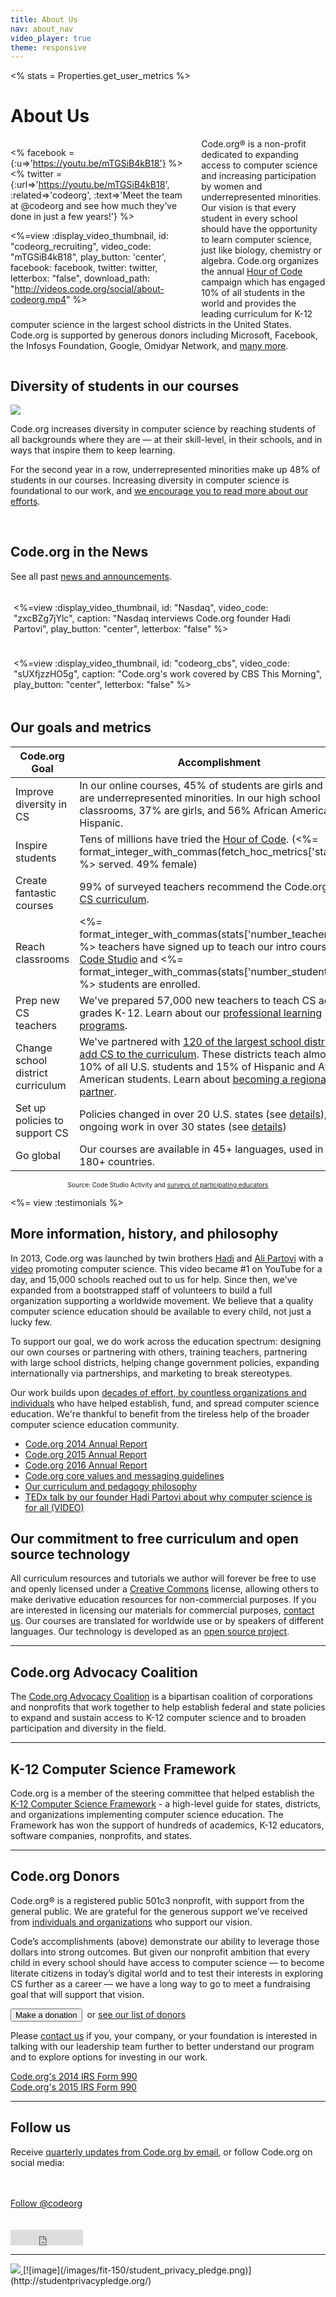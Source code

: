```yaml
---
title: About Us
nav: about_nav
video_player: true
theme: responsive
---
```


<%
  stats = Properties.get_user_metrics
%>

# About Us

<div style="float: left; width: 280px; margin-right: 5%;">

<% facebook = {:u=>'https://youtu.be/mTGSiB4kB18'} %>
<% twitter = {:url=>'https://youtu.be/mTGSiB4kB18', :related=>'codeorg', :text=>'Meet the team at @codeorg and see how much they’ve done in just a few years!'} %>

<%=view :display_video_thumbnail, id: "codeorg_recruiting", video_code: "mTGSiB4kB18", play_button: 'center', facebook: facebook, twitter: twitter, letterbox: "false", download_path: "http://videos.code.org/social/about-codeorg.mp4" %>

</div>

<div class="col-50">

Code.org&reg; is a non-profit dedicated to expanding access to computer science and increasing participation by women and underrepresented minorities. Our vision is that every student in every school should have the opportunity to learn computer science, just like biology, chemistry or algebra. Code.org organizes the annual <a href="http://hourofcode.com"> Hour of Code</a> campaign which has engaged 10% of all students in the world and provides the leading curriculum for K-12 computer science in the largest school districts in the United States. Code.org is supported by generous donors including Microsoft, Facebook, the Infosys Foundation, Google, Omidyar Network, and <a href="/about/donors">many more</a>.


</div>

<div style="clear: both;"></div>

## Diversity of students in our courses</h2>

<img src="/images/infographics/fit-800/diversity-courses-updated-05-23.png" class ="col-95">

Code.org increases diversity in computer science by reaching students of all backgrounds where they are — at their skill-level, in their schools, and in ways that inspire them to keep learning. 

For the second year in a row, underrepresented minorities make up 48% of students in our courses. Increasing diversity in computer science is foundational to our work, and <a href="/diversity">we encourage you to read more about our efforts</a>. 


<br />


## Code.org in the News
See all past [news and announcements](/about/news).

<div class=col-45 style="float: left; margin: 1%">

<%=view :display_video_thumbnail, id: "Nasdaq", video_code: "zxcBZg7jYlc", caption: "Nasdaq interviews Code.org founder Hadi Partovi", play_button: "center", letterbox: "false" %>

</div>

<div class=col-45 style="float: left; margin: 1%">

<%=view :display_video_thumbnail, id: "codeorg_cbs", video_code: "sUXfjzzHO5g", caption: "Code.org's work covered by CBS This Morning", play_button: "center", letterbox: "false" %>

</div>

<div style="clear: both;"></div>

## Our goals and metrics

| Code.org Goal | Accomplishment |
|------|----------------|
| Improve diversity in CS | In our online courses, 45% of students are girls and 48% are underrepresented minorities. In our high school classrooms, 37% are girls, and 56% African American or Hispanic. |
| Inspire students | Tens of millions have tried the [Hour of Code](/learn). (<%= format_integer_with_commas(fetch_hoc_metrics['started']) %> served. 49% female) |
| Create fantastic  courses | 99% of surveyed teachers recommend the Code.org [intro CS curriculum](http://studio.code.org). |
| Reach classrooms | <%= format_integer_with_commas(stats['number_teachers']) %> teachers have signed up to teach our intro courses on [Code Studio](http://studio.code.org) and <%= format_integer_with_commas(stats['number_students']) %> students are enrolled. |
| Prep new CS teachers | We've prepared 57,000 new teachers to teach CS across grades K-12. Learn about our [professional learning programs](/educate). |
| Change school district curriculum | We've partnered with [120 of the largest school districts](/educate/partner-districts) to [add CS to the curriculum](/educate/curriculum). These districts teach almost 10% of all U.S. students and 15% of Hispanic and African American students. Learn about [becoming a regional partner](/educate/districts).|
| Set up policies to support CS | Policies changed in over 20 U.S. states (see [details](https://docs.google.com/document/d/1vaTFV641qBhvOXpchMK5igs8kSAxk8cLCv9Ra-I5DL8/edit)), with ongoing work in over 30 states (see [details](https://docs.google.com/document/d/1J3TbEQt3SmIWuha7ooBPvlWpiK-pNVIV5uuQEzNzdkE/edit)) |
| Go global | Our courses are available in 45+ languages, used in all 180+ countries. |
<center><font size="1">Source: Code Studio Activity and <a href="https://docs.google.com/document/d/1gySkItxiJn_vwb8HIIKNXqen184mRtzDX12cux0ZgZk/pub">surveys of participating educators</a></font></center>

<!-- Teachers Trained: 2679 + K-5 -->

<%= view :testimonials %>

## More information, history, and philosophy
In 2013, Code.org was launched by twin brothers [Hadi](/about/leadership/hadi_partovi) and [Ali Partovi](https://www.crunchbase.com/person/ali-partovi#/entity) with a [video](https://www.youtube.com/watch?v=nKIu9yen5nc) promoting computer science. This video became #1 on YouTube for a day, and 15,000 schools reached out to us for help. Since then, we've expanded from a bootstrapped staff of volunteers to build a full organization supporting a worldwide movement. We believe that a quality computer science education should be available to every child, not just a lucky few.

To support our goal, we do work across the education spectrum: designing our own courses or partnering with others, training teachers, partnering with large school districts, helping change government policies, expanding internationally via partnerships, and marketing to break stereotypes.

Our work builds upon [decades of effort, by countless organizations and individuals](https://docs.google.com/document/d/1rdEUqAkYtKPMD4UeEmpZCAau4_AdIOGbZDqLkePAQrY/pub) who have helped establish, fund, and spread computer science education. We're thankful to benefit from the tireless help of the broader computer science education community.

- [Code.org 2014 Annual Report](/about/2014)
- [Code.org 2015 Annual Report](/about/2015)
- [Code.org 2016 Annual Report](/about/2016)
- [Code.org core values and messaging guidelines](/about/values)
- [Our curriculum and pedagogy philosophy](/educate/curriculum/values)
- [TEDx talk by our founder Hadi Partovi about why computer science is for all (VIDEO)](https://www.youtube.com/watch?v=m-U9wzC9xLk)

## Our commitment to free curriculum and open source technology
All curriculum resources and tutorials we author will forever be free to use and openly licensed under a [Creative Commons](http://creativecommons.org/licenses/by-nc-sa/4.0/) license, allowing others to make derivative education resources for non-commercial purposes. If you are interested in licensing our materials for commercial purposes, [contact us](/contact). Our courses are translated for worldwide use or by speakers of different languages. Our technology is developed as an [open source project](https://github.com/code-dot-org/code-dot-org).

<hr/>

## Code.org Advocacy Coalition
The [Code.org Advocacy Coalition](/advocacy) is a bipartisan coalition of corporations and nonprofits that work together to help establish federal and state policies to expand and sustain access to K-12 computer science and to broaden participation and diversity in the field.

<hr/>


## K-12 Computer Science Framework
Code.org is a member of the steering committee that helped establish the [K-12 Computer Science Framework](http://k12cs.org) - a high-level guide for states, districts, and organizations implementing computer science education. The Framework has won the support of hundreds of academics, K-12 educators, software companies, nonprofits, and states.

<hr/>

## Code.org Donors
Code.org&reg; is a registered public 501c3 nonprofit, with support from the general public. We are grateful for the generous support we’ve received from [individuals and organizations](/about/donors) who support our vision.

Code’s accomplishments (above) demonstrate our ability to leverage those dollars into strong outcomes.  But given our nonprofit ambition that every child in every school should have access to computer science — to become literate citizens in today’s digital world and to test their interests in exploring CS further as a career — we have a long way to go to meet a fundraising goal that will support that vision.

[<button>Make a donation</button>](/donate)&nbsp;&nbsp;or [see our list of donors](/about/donors)

Please [contact us](/contact) if you, your company, or your foundation is interested in talking with our leadership team further to better understand our program and to explore options for investing in our work.

[Code.org's 2014 IRS Form 990](/files/irs-form.pdf)
<br/>
[Code.org's 2015 IRS Form 990](/files/irs-form-2015.pdf)

<hr/>


## Follow us
Receive [quarterly updates from Code.org by email](http://eepurl.com/wL0XL), or follow Code.org on social media:

<div id="fb-root"></div>
<script>(function(d, s, id) {
  var js, fjs = d.getElementsByTagName(s)[0];
  if (d.getElementById(id)) return;
  js = d.createElement(s); js.id = id;
  js.src = "//connect.facebook.net/en_US/sdk.js#xfbml=1&appId=544354895612633&version=v2.0";
  fjs.parentNode.insertBefore(js, fjs);
}(document, 'script', 'facebook-jssdk'));</script>
<div class="fb-like" data-href="http://www.facebook.com/Code.org" data-layout="button_count" data-action="like" data-show-faces="true" data-share="false"></div>
<br/><br/>
<a href="https://twitter.com/codeorg" class="twitter-follow-button" data-show-count="false" data-size="large">Follow @codeorg</a>
<script>!function(d,s,id){var js,fjs=d.getElementsByTagName(s)[0],p=/^http:/.test(d.location)?'http':'https';if(!d.getElementById(id)){js=d.createElement(s);js.id=id;js.src=p+'://platform.twitter.com/widgets.js';fjs.parentNode.insertBefore(js,fjs);}}(document, 'script', 'twitter-wjs');</script>
<br/><br/>
<script src="//platform.linkedin.com/in.js" type="text/javascript">
  lang: en_US
</script>
<script type="IN/FollowCompany" data-id="3129360" data-counter="none"></script>
<br/>
<iframe  frameborder="0" border="0" scrolling="no" allowtransparency="true" height="25" width="116" src="https://platform.tumblr.com/v1/follow_button.html?button_type=2&tumblelog=codeorg&color_scheme=dark"></iframe>
<br/>
<script src="https://apis.google.com/js/platform.js" async defer></script>
<div class="g-follow" data-annotation="bubble" data-height="24" data-href="//plus.google.com/u/0/113408212816493509628" data-rel="publisher"></div>

<hr/>


<a href="http://www.guidestar.org/organizations/46-0858543/code-org.aspx" target="_blank">
    <img src="https://widgets.guidestar.org/gximage2?o=9218725&l=v3" />
</a> [![image](/images/fit-150/student_privacy_pledge.png)](http://studentprivacypledge.org/)
